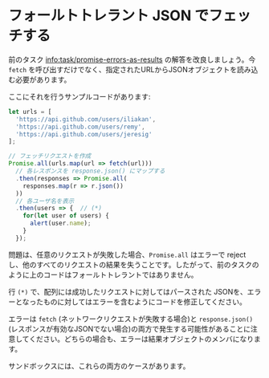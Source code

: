 # フォールトトレラント JSON でフェッチする

前のタスク <info:task/promise-errors-as-results> の解答を改良しましょう。今 `fetch` を呼び出すだけでなく、指定されたURLからJSONオブジェクトを読み込む必要があります。

ここにそれを行うサンプルコードがあります:

```js run
let urls = [
  'https://api.github.com/users/iliakan',
  'https://api.github.com/users/remy',
  'https://api.github.com/users/jeresig'
];

// フェッチリクエストを作成
Promise.all(urls.map(url => fetch(url)))
  // 各レスポンスを response.json() にマップする
  .then(responses => Promise.all(
    responses.map(r => r.json())
  ))
  // 各ユーザ名を表示
  .then(users => {  // (*)
    for(let user of users) {
      alert(user.name);
    }
  });
```

問題は、任意のリクエストが失敗した場合、`Promise.all` はエラーで reject し、他のすべてのリクエストの結果を失うことです。したがって、前のタスクのように上のコードはフォールトトレラントではありません。

行 `(*)` で、配列には成功したリクエストに対してはパースされた JSONを、エラーとなったものに対してはエラーを含むようにコードを修正してください。

エラーは `fetch` (ネットワークリクエストが失敗する場合)と `response.json()` (レスポンスが有効なJSONでない場合)の両方で発生する可能性があることに注意してください。どちらの場合も、エラーは結果オブジェクトのメンバになります。

サンドボックスには、これらの両方のケースがあります。